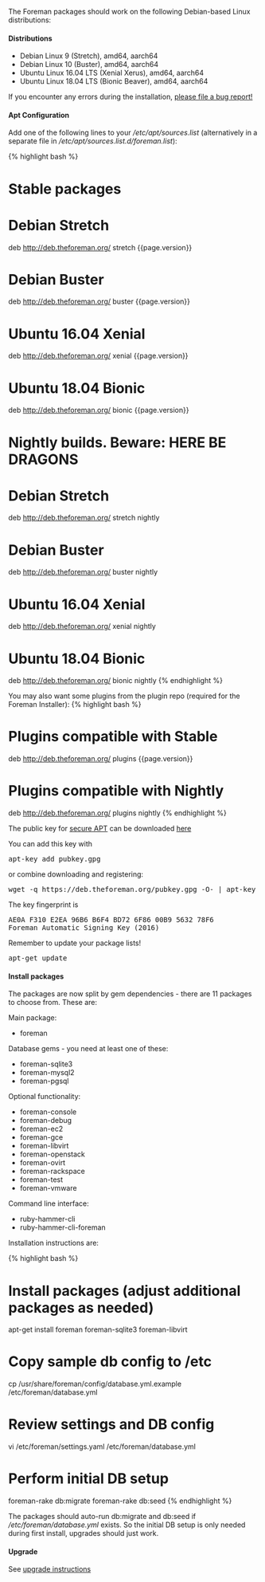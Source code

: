 
The Foreman packages should work on the following Debian-based Linux distributions:

#### Distributions

* Debian Linux 9 (Stretch), amd64, aarch64
* Debian Linux 10 (Buster), amd64, aarch64
* Ubuntu Linux 16.04 LTS (Xenial Xerus), amd64, aarch64
* Ubuntu Linux 18.04 LTS (Bionic Beaver), amd64, aarch64

If you encounter any errors during the installation, [please file a bug report!](/contribute.html#Bugreporting)

#### Apt Configuration

Add one of the following lines to your */etc/apt/sources.list* (alternatively in a separate file in */etc/apt/sources.list.d/foreman.list*):

{% highlight bash %}
# Stable packages

# Debian Stretch
deb http://deb.theforeman.org/ stretch {{page.version}}
# Debian Buster
deb http://deb.theforeman.org/ buster {{page.version}}
# Ubuntu 16.04 Xenial
deb http://deb.theforeman.org/ xenial {{page.version}}
# Ubuntu 18.04 Bionic
deb http://deb.theforeman.org/ bionic {{page.version}}

# Nightly builds. Beware: HERE BE DRAGONS

# Debian Stretch
deb http://deb.theforeman.org/ stretch nightly
# Debian Buster
deb http://deb.theforeman.org/ buster nightly
# Ubuntu 16.04 Xenial
deb http://deb.theforeman.org/ xenial nightly
# Ubuntu 18.04 Bionic
deb http://deb.theforeman.org/ bionic nightly 
{% endhighlight %}

You may also want some plugins from the plugin repo (required for the Foreman Installer):
{% highlight bash %}
# Plugins compatible with Stable
deb http://deb.theforeman.org/ plugins {{page.version}}
# Plugins compatible with Nightly
deb http://deb.theforeman.org/ plugins nightly
{% endhighlight %}

The public key for [secure APT](https://wiki.debian.org/SecureApt) can be downloaded [here](https://deb.theforeman.org/pubkey.gpg)

You can add this key with
<pre>apt-key add pubkey.gpg</pre>

or combine downloading and registering:
<pre>wget -q https://deb.theforeman.org/pubkey.gpg -O- | apt-key add -</pre>

The key fingerprint is
<pre>
AE0A F310 E2EA 96B6 B6F4 BD72 6F86 00B9 5632 78F6
Foreman Automatic Signing Key (2016) <packages@theforeman.org>
</pre>

Remember to update your package lists!

<pre>apt-get update</pre>

#### Install packages

The packages are now split by gem dependencies - there are 11 packages to choose from. These are:

Main package:

* foreman

Database gems - you need at least one of these:

* foreman-sqlite3
* foreman-mysql2
* foreman-pgsql

Optional functionality:

* foreman-console
* foreman-debug
* foreman-ec2
* foreman-gce
* foreman-libvirt
* foreman-openstack
* foreman-ovirt
* foreman-rackspace
* foreman-test
* foreman-vmware

Command line interface:

* ruby-hammer-cli
* ruby-hammer-cli-foreman

Installation instructions are:

{% highlight bash %}
# Install packages  (adjust additional packages as needed)
apt-get install foreman foreman-sqlite3 foreman-libvirt

# Copy sample db config to /etc
cp /usr/share/foreman/config/database.yml.example /etc/foreman/database.yml

# Review settings and DB config
vi /etc/foreman/settings.yaml /etc/foreman/database.yml

# Perform initial DB setup
foreman-rake db:migrate
foreman-rake db:seed
{% endhighlight %}

The packages should auto-run db:migrate and db:seed if */etc/foreman/database.yml* exists. So the initial DB setup is only needed during first install, upgrades should just work.

#### Upgrade

See [upgrade instructions](manuals/{{page.version}}/index.html#3.6Upgrade)
